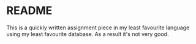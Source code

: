 # README #

This is a quickly written assignment piece in my least favourite language using my least favourite database. As a result it's not very good.